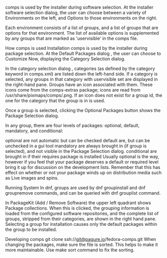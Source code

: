 comps is used by the installer during software selection. At the installer software selection dialog, the user can choose between a variety of Environments on the left, and Options to those environments on the right.

Each environment consists of a list of groups, and a list of groups that are options for that environment. The list of available options is supplemented by any groups that are marked as 'uservisible' in the comps file.

How comps is used
Installation
comps is used by the installer during package selection. At the Default Packages dialog , the user can choose to Customize Now, displaying the Category Selection dialog.

In the category selection dialog , categories (as defined by the category keyword in comps.xml) are listed down the left-hand side. If a category is selected, any groups in that category with uservisible set are displayed in the right-hand pane. Groups have an icon associated with them. These icons come from the comps-extras package; icons are read from /usr/share/pixmaps/comps/<group-id>.png. If an icon does not exist for a group id, the one for the category that the group is in is used.

Once a group is selected, clicking the Optional Packages button shows the Package Selection dialog.

In any group, there are four levels of packages: optional, default, mandatory, and conditional:

optional are not automatic but can be checked
default are, but can be unchecked in a gui tool
mandatory are always brought in (if group is selected), and not visible in the Package Selection dialog.
conditional are brought in if their requires package is installed
Usually optional is the way, however if you feel that your package deserves a default or required level bring it up for discussion on the development lists. Remember that this has effect on whether or not your package winds up on distribution media such as Live images and spins.

Running System
In dnf, groups are used by dnf groupinstall and dnf groupremove commands, and can be queried with dnf grouplist command.

In PackageKit (Add / Remove Software) the upper left quadrant shows Package collections. When this is clicked, the grouping information is loaded from the configured software repositories, and the complete list of groups, stripped from their categories, are shown in the right hand pane. Selecting a group for installation causes only the default packages within the group to be installed.

Developing comps
git clone ssh://git@pagure.io/fedora-comps.git
When changing the packages, make sure the file is sorted. This helps to make it more maintainable. Use make sort command to fix the sorting.
